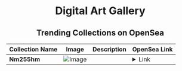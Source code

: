 <div align="center">

# Digital Art Gallery

## Trending Collections on OpenSea

| Collection Name                       | Image                                                                                     | Description                       | OpenSea Link                                                                                          |
|---------------------------------------|-------------------------------------------------------------------------------------------|-----------------------------------|--------------------------------------------------------------------------------------------------------|
| **Nm255hm** | ![Image](https://i.seadn.io/s/raw/files/6cda073a5a5eef43398669351a238659.jpg?w=500&auto=format?w=200&auto=format) |  | <details><summary>Link</summary>[Nm255hm](https://opensea.io/collection/nm255hm)</details> |

</div>